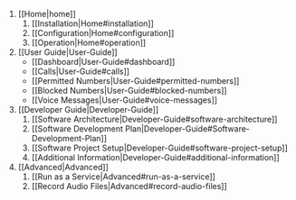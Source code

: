 1. [[Home|home]]
    1. [[Installation|Home#installation]]
    1. [[Configuration|Home#configuration]]
    1. [[Operation|Home#operation]]
1. [[User Guide|User-Guide]]
    * [[Dashboard|User-Guide#dashboard]]
    * [[Calls|User-Guide#calls]]
    * [[Permitted Numbers|User-Guide#permitted-numbers]]
    * [[Blocked Numbers|User-Guide#blocked-numbers]]
    * [[Voice Messages|User-Guide#voice-messages]]
1. [[Developer Guide|Developer-Guide]]
   1. [[Software Architecture|Developer-Guide#software-architecture]]
   1. [[Software Development Plan|Developer-Guide#Software-Development-Plan]]
   1. [[Software Project Setup|Developer-Guide#software-project-setup]]
   1. [[Additional Information|Developer-Guide#additional-information]]
1. [[Advanced|Advanced]]
    1. [[Run as a Service|Advanced#run-as-a-service]]
    1. [[Record Audio Files|Advanced#record-audio-files]]